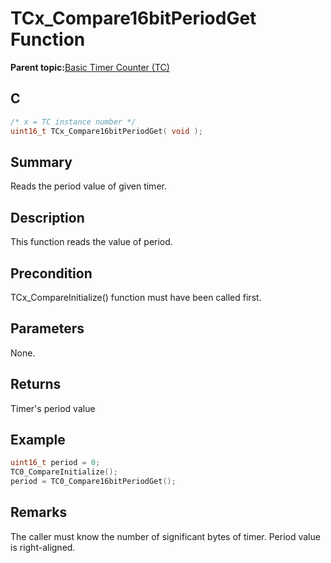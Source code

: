 # TCx\_Compare16bitPeriodGet Function

**Parent topic:**[Basic Timer Counter \(TC\)](GUID-D805E0EA-6923-41A3-A27E-5A159783D12C.md)

## C

```c
/* x = TC instance number */
uint16_t TCx_Compare16bitPeriodGet( void );
```

## Summary

Reads the period value of given timer.

## Description

This function reads the value of period.

## Precondition

TCx\_CompareInitialize\(\) function must have been called first.

## Parameters

None.

## Returns

Timer's period value

## Example

```c
uint16_t period = 0;
TC0_CompareInitialize();
period = TC0_Compare16bitPeriodGet();
```

## Remarks

The caller must know the number of significant bytes of timer. Period value is right-aligned.

